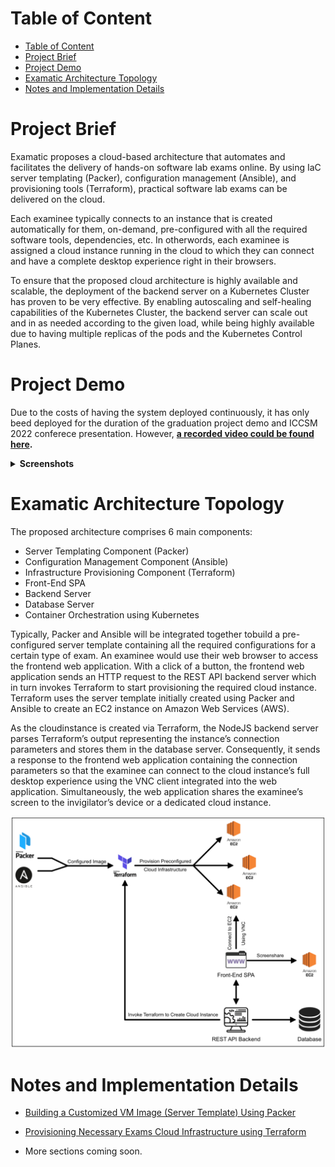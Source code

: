 # Table of Content

- [Table of Content](#table-of-content)
- [Project Brief](#project-brief)
- [Project Demo](#project-demo)
- [Examatic Architecture Topology](#examatic-architecture-topology)
- [Notes and Implementation Details](#notes-and-implementation-details)

# Project Brief

Examatic proposes a cloud-based architecture that automates and facilitates the delivery of hands-on software lab exams online. By using IaC server templating (Packer), configuration management (Ansible), and provisioning tools (Terraform), practical software lab exams can be delivered on the cloud.

Each examinee typically connects to an instance that is created automatically for them, on-demand, pre-configured with all the required software tools, dependencies, etc. In otherwords, each examinee is assigned a cloud instance running in the cloud to which they can connect and have a complete desktop experience right in their browsers.

To ensure that the proposed cloud architecture is highly available and scalable, the deployment of the backend server on a Kubernetes Cluster has proven to be very effective. By enabling autoscaling and self-healing capabilities of the Kubernetes Cluster, the backend server can scale out and in as needed according to the given load, while being highly available due to having multiple replicas of the pods and the Kubernetes Control Planes.

# Project Demo

Due to the costs of having the system deployed continuously, it has only beed deployed for the duration of the graduation project demo and ICCSM 2022 conferece presentation. However, **[a recorded video could be found here](https://1drv.ms/v/s!AsW7yJcOPv15iaZAkGMYipBcR7tbTw?e=mUMuBA 'Examatic Demo').**

<details>
<summary><b>Screenshots</b></summary>

  <details>
    <summary><b>&nbsp;&nbsp;&nbsp;&nbsp;Exam Instructor Pages</b></summary>
  </details>

  <details>
    <summary><b>&nbsp;&nbsp;&nbsp;&nbsp;Examinee/Student Pages</b></summary>

**Exams Page**
![Exams Page](https://github.com/zSorour/Examatic/blob/master/images/Exams%20Demo%20Screenshot.png?raw=true 'Exams Page')
**Clicking on Connect to Exam Button**
![Clicking on Connect to Exam Button](https://github.com/zSorour/Examatic/blob/master/images/Creating%20Exam%20Instance%20Screenshot.png?raw=true 'Clicking on Connect to Exam Button')
**Accessing Exam Instance in the Browser (using noVNC)**
![Accessing Exam Instance in the Browser](https://github.com/zSorour/Examatic/blob/master/images/Logging%20into%20exam%20instance%20screenshot.png?raw=true 'Accessing Exam Instance in the Browser')
![In exam example](https://github.com/zSorour/Examatic/blob/master/images/In-Exam%20Demo%20Screenshot.png?raw=true 'In exam example screenshot')

  </details>
  
</details>

# Examatic Architecture Topology

The proposed architecture comprises 6 main components:

- Server Templating Component (Packer)
- Configuration Management Component (Ansible)
- Infrastructure Provisioning Component (Terraform)
- Front-End SPA
- Backend Server
- Database Server
- Container Orchestration using Kubernetes

Typically, Packer and Ansible will be integrated together tobuild a pre-configured server template containing all the required configurations for a certain type of exam. An examinee would use their web browser to access the frontend web application. With a click of a button, the frontend web application sends an HTTP request to the REST API backend server which in turn invokes Terraform to start provisioning the required cloud instance. Terraform uses the server template initially created using Packer and Ansible to create an EC2 instance on Amazon Web Services (AWS).

As the cloudinstance is created via Terraform, the NodeJS backend server parses Terraform’s output representing the instance’s connection parameters and stores them in the database server. Consequently, it sends a response to the frontend web application containing the connection parameters so that the examinee can connect to the cloud instance’s full desktop experience using the VNC client integrated into the web application. Simultaneously, the web application shares the examinee’s screen to the invigilator’s device or a dedicated cloud instance.

![Architecture Topology](https://github.com/zSorour/Examatic/blob/master/images/architecture-topology.png?raw=true 'Architecture Topology')

# Notes and Implementation Details

- [Building a Customized VM Image (Server Template) Using Packer](https://github.com/zSorour/Examatic/tree/master/packer-windows-vs-template#building-a-vm-image-server-template-using-packer)

- [Provisioning Necessary Exams Cloud Infrastructure using Terraform](https://github.com/zSorour/Examatic/tree/master/system-demo/backend/terraform#provisioning-necessary-cloud-infrastructure-using-terraform)

- More sections coming soon.
